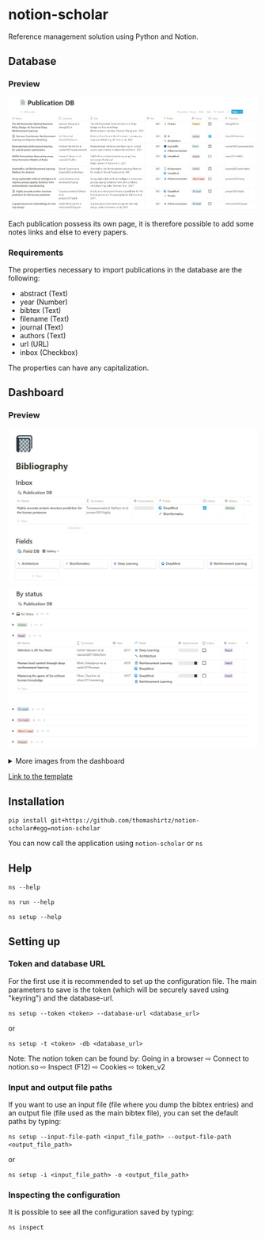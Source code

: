 # notion-scholar

Reference management solution using Python and Notion. 

## Database 

### Preview

![publication-database](images/notion-scholar-0-database.png)

Each publication possess its own page, it is therefore possible to add some notes links and else to every papers.
### Requirements

The properties necessary to import publications in the database are the following:
* abstract (Text)
* year (Number)
* bibtex (Text)
* filename (Text)
* journal (Text)
* authors (Text)
* url (URL)
* inbox (Checkbox)  

The properties can have any capitalization.

## Dashboard 

### Preview
![inbox](images/notion-scholar-1-inbox.png)
![fields](images/notion-scholar-2-fields.png)
![by-status](images/notion-scholar-3-by-status.png)

<details><summary>More images from the dashboard</summary>
  
### More database views
![by-field](images/notion-scholar-4-by-field.png)  
![by-filename](images/notion-scholar-5-by-filename.png)  
### Field page  
![field-page](images/notion-scholar-6-field-page.png)

</details>

[Link to the template](https://thomashirtz.notion.site/notion-scholar-a212906553b34a03bcb81c89837cedf6)


## Installation

```
pip install git+https://github.com/thomashirtz/notion-scholar#egg=notion-scholar
```
You can now call the application using `notion-scholar` or `ns`

## Help

```
ns --help
```

```
ns run --help
```

```
ns setup --help
```

## Setting up 

### Token and database URL
For the first use it is recommended to set up the configuration file. The main parameters to save is the token (which will be securely saved using "keyring") and the database-url.
```
ns setup --token <token> --database-url <database_url>
```
or
```
ns setup -t <token> -db <database_url>
```
Note: The notion token can be found by: Going in a browser ⇨ Connect to notion.so ⇨ Inspect (F12) ⇨ Cookies ⇨ token_v2

### Input and output file paths
If you want to use an input file (file where you dump the bibtex entries) and an output file (file used as the main bibtex file), you can set the default paths by typing:
```
ns setup --input-file-path <input_file_path> --output-file-path <output_file_path>
```
or
```
ns setup -i <input_file_path> -o <output_file_path>
```

### Inspecting the configuration

It is possible to see all the configuration saved by typing:
```
ns inspect
```
